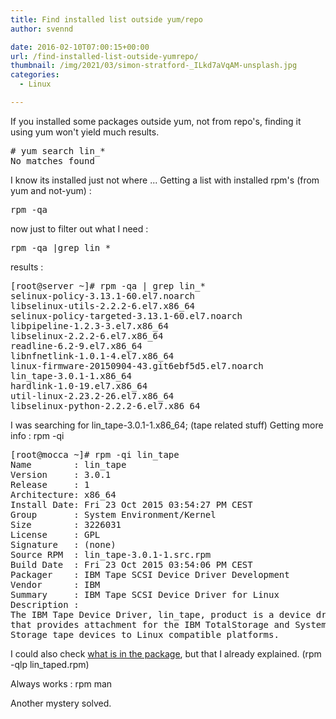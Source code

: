 ```yaml
---
title: Find installed list outside yum/repo
author: svennd

date: 2016-02-10T07:00:15+00:00
url: /find-installed-list-outside-yumrepo/
thumbnail: /img/2021/03/simon-stratford-_ILkd7aVqAM-unsplash.jpg
categories:
  - Linux

---
```

If you installed some packages outside yum, not from repo's, finding it using yum won't yield much results.

<pre># yum search lin_*
No matches found</pre>

I know its installed just not where ... Getting a list with installed rpm's (from yum and not-yum) :

<pre>rpm -qa</pre>

now just to filter out what I need :

<pre>rpm -qa |grep lin_*</pre>

results :

<pre>[root@server ~]# rpm -qa | grep lin_*
selinux-policy-3.13.1-60.el7.noarch
libselinux-utils-2.2.2-6.el7.x86_64
selinux-policy-targeted-3.13.1-60.el7.noarch
libpipeline-1.2.3-3.el7.x86_64
libselinux-2.2.2-6.el7.x86_64
readline-6.2-9.el7.x86_64
libnfnetlink-1.0.1-4.el7.x86_64
linux-firmware-20150904-43.git6ebf5d5.el7.noarch
lin_tape-3.0.1-1.x86_64
hardlink-1.0-19.el7.x86_64
util-linux-2.23.2-26.el7.x86_64
libselinux-python-2.2.2-6.el7.x86_64</pre>

I was searching for lin\_tape-3.0.1-1.x86\_64; (tape related stuff) Getting more info : rpm -qi

<pre>[root@mocca ~]# rpm -qi lin_tape
Name        : lin_tape
Version     : 3.0.1
Release     : 1
Architecture: x86_64
Install Date: Fri 23 Oct 2015 03:54:27 PM CEST
Group       : System Environment/Kernel
Size        : 3226031
License     : GPL
Signature   : (none)
Source RPM  : lin_tape-3.0.1-1.src.rpm
Build Date  : Fri 23 Oct 2015 03:54:06 PM CEST
Packager    : IBM Tape SCSI Device Driver Development
Vendor      : IBM
Summary     : IBM Tape SCSI Device Driver for Linux
Description :
The IBM Tape Device Driver, lin_tape, product is a device driver
that provides attachment for the IBM TotalStorage and System
Storage tape devices to Linux compatible platforms.</pre>

I could also check [what is in the package][1], but that I already explained. (rpm -qlp lin_taped.rpm)

Always works : rpm man

Another mystery solved.

 [1]: https://www.svennd.be/what-files-are-in-a-rpm-package/